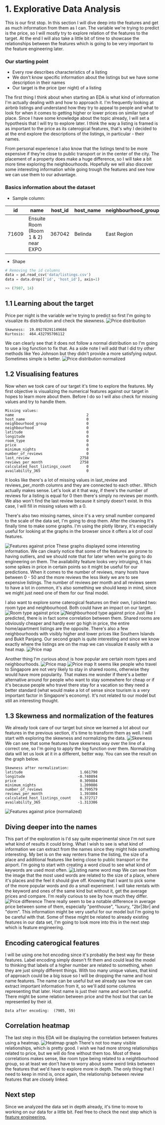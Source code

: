 # 1. Explorative Data Analysis
This is our first stop. In this section I will dive deep into the features and get as much information from them as I can. The variable we're trying to predict is the price, so I will mostly try to explore relation of the features to the target. At the end I will also take a little bit of time to showcase the relationships between the features which is going to be very important to the feature engineering later.

### Our starting point
- Every row describes characteristics of a listing
- We don't know specific information about the listings but we have some description in their names
- Our target is the price (per night) of a listing

The first thing I think about when starting an EDA is what kind of information I'm actually dealing with and how to approach it. I'm frequently looking at airbnb listings and understand how they try to appeal to people and what to look for when it comes to getting higher or lower prices on similar type of place. Since I have some knowledge about the topic already, I will set a hypothesis that I will try to explore later. I think the way a listing is framed is as important to the price as its caterogical features, that's why I decided to at the end explore the descriptions of the listings, in particular - their names.

From personal experience I also know that the listings tend to be more expensive if they're close to public transport or in the center of the city. The placement of a property does make a huge difference, so I will take a bit more time exploring the neighbourhoods. Hopefully we will also discover some interesting information while going trough the features and see how we can use them to our advantage. 

### Basics information about the dataset
- Sample column:

| id | name | host_id | host_name | neighbourhood_group | neighbourhood | latitude | longitude | room_type | price | minimum_nights | number_of_reviews | last_review | reviews_per_month | calculated_host_listings_count | availability_365 |
| --- | --- | --- | --- | --- | --- | --- | --- | --- | --- | --- | --- | --- | --- | --- | --- |
| 71609 | Ensuite Room (Room 1 & 2) near EXPO | 367042 | Belinda | East Region | Tampines | 1.34541 | 103.95712 | Private room | 206 | 1 | 14 | 2019-08-11 | 0.15 | 9 | 353 |

- Shape
```python
# Removing the id columns
data = pd.read_csv('data/listings.csv')
data = data.drop(['id', 'host_id'], axis=1)

>> (7907, 14)
```

## 1.1 Learning about the target
Price per night is the variable we're trying to predict so first I'm going to visualize its distribution and check the skewness.
![Price distribution](/plots/price-dist-01.png)
```
Skewness:  19.09278291149684
Kurtosis:  464.432795706112
```
We can clearly see that it does not follow a normal distribution so I'm going to use a log function to fix that. As a side note I will add that I did try other methods like Yeo Johnson but they didn't provide a more satisfying output. Sometimes simple is better.
![Price distribution normalized](/plots/price-dist-02.png)

## 1.2 Visualising features
Now when we took care of our target it's time to explore the features. My first objective is visualizing the numerical features against our target in hopes to learn more about them. Before I do so I will also check for missing values and try to handle them.
```
Missing values:
name                                 2
host_name                            0
neighbourhood_group                  0
neighbourhood                        0
latitude                             0
longitude                            0
room_type                            0
price                                0
minimum_nights                       0
number_of_reviews                    0
last_review                       2758
reviews_per_month                 2758
calculated_host_listings_count       0
availability_365                     0

```
It looks like there's a lot of missing values in last_review and reviews_per_month columns and they are connected to each other.. Which actually makes sense. Let's look at it that way, if there's the number of reviews for a listing is equal for 0 then there's simply no reviews per month. We also won't find the last review because it simply doesn't exist. In this case, I will fill in missing values with a 0.

There's also two missing names, since it's a very small number compared to the scale of the data set, I'm going to drop them. After the cleaning It's finally time to make some graphs. I'm using the plotly library, it's especially useful for looking at the graphs in the browser since it offers a lot of cool features.

![Features against price](/plots/price-num-features-01.png)
These graphs displayed some interesting information. We can clearly notice that some of the features are prone to having outliers, and we should note that for later when we're going to do engineering on them. The availability feature looks very intruiging, it has some spikes in price in certain points so it might be useful for our predictions. When it comes to the number of reviews, many hosts have between 0 - 50 and the more reviews the less likely we are to see expensive listings. The number of reviews per month and all reviews seem to have a lot in common, it's also something we should keep in mind, since we might just need one of them for our final model.

I also want to explore some caterogical features on their own, I picked two: room type and neighbourhood. Both could have an impact on our target.
![Room type against price](/plots/ftest-room-type.png)
![Neighbourhood type against price](/plots/ftest-neighbourhood.png)
Just like I predicted, there is in fact some correlation between them. Shared rooms are obviously cheaper and hardly ever go high in price, the entire home/apartment listings are the opposite. There's also a few neighbourhoods with visibly higher and lower prices like Southern Islands and Buklt Panjang. Our second graph is quite interesting and since we know exactly where the listings are on the map we can visualize it easily with a heat map.
![Price map](/plots/price-map.png)

Another thing I'm curious about is how popular are certain room types and neighbourhoods.
![Price map](/plots/room-type-histogram.png)
![Price map](/plots/neighbourhood-histogram.png)
It seems like people who travel to Singapore are not very likely to stay in shared rooms, otherwise they would have more popularity. That makes me wonder if there's a better alternative around for people who want to stay somewhere for cheap or if it's because people who travel there stay for a vacation so they need a better standard (what would make a lot of sense since tourism is a very important factor in Singapore's economy). It's not related to our model but still an interesting thought.

## 1.3 Skewness and normalization of the features
We already took care of our target but since we learned a lot about our features in the previous section, it's time to transform them as well. I will start with exploring the skewness and normalizing the data.
![Skewness](/plots/skewness-01.png)
We can see that some features have skewness way over the line of a correct one, so I'm going to apply the log function over them. Normalizing data will let us look at it in a different, better way. You can see the result on the graph below.
```
Skewness after normalization:
latitude                          1.661790
longitude                        -0.740894
price                             0.309884
minimum_nights                    1.209086
number_of_reviews                 0.799579
reviews_per_month                 1.393804
calculated_host_listings_count    0.372717
availability_365                 -1.313386
```
![Features against price (normalized)](/plots/price-num-features-02.png)

## Diving deeper into the names
This part of the exploration is I'd say quite experimental since I'm not sure what kind of results it could bring. What I wish to see is what kind of information we can extract from the names since they might hide something interesting. My bet is on the way renters frame the listing, the size of a place and additional features like being close to public transport or the airport. I'm going to start with creating a word cloud to see what kind of keywords are used most often.
![Listing name word map](/plots/name-word-map.png)
We can see from the image that the most used words are related to the size of a place, where it's places and the feel it should give off. Knowing that I want to pick some of the more popular words and do a small experiment. I will take rentals with the keyword and ones of the same kind but without it, get the average prices and compare. I'm really curious to see by how much they differ.
![Price difference](/plots/keyword-price-diff.png)
There really seem to be a notable difference in average price between some of them, especially "penthouse", "luxury, "2br|3br| and "dorm". This information might be very useful for our model but I'm going to be careful with that. Some of these might be related to already existing features in our data set, I'm going to look more into this in the next step which is feature engineering.

## Encoding caterogical features
I will be using one hot encoding since it's probably the best way for these features. Label encoding simply doesn't fit them and could lead the model to thinking that labels of a higher number are related to something, when they are just simply different things. With too many unique values, that kind of approach could be a big issue so I will be dropping the name and host name features. The name can be useful but we already saw how we can extract important information from it, so we'll add some columns representing that later. Host name is just their name and won't be useful. There might be some relation between price and the host but that can be represented by their id.
```
Data after encoding:  (7905, 59)
```
## Correlation heatmap
The last step in this EDA will be displaying the correlation between features using a heatmap.
![Heatmap graph](/plots/corr-01.png)
There's not too many visible relationships, which is pretty good. I wish we had more strong relationships related to price, but we will do fine without them too. Most of these correlations makes sense, like room type being related to a neightbourhood group, so at least we don't have to worry about some weird links between the features that we'd have to explore more in depth. The only thing that I need to keep in mind is, once again, the relationship between review features that are closely linked.

## Next step
Since we analyzed the data set in depth already, it's time to move to working on our data for a little bit. Feel free to check the next step which is [feature engineering.](docs/feat-eng.md)
